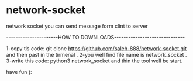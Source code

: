 # network-socket
network socket you can send message form clint to server





----------------------HOW TO DOWNLOADS------------------------------

1-copy tis code: git clone https://github.com/saleh-888/network-socket.git and then past in the tirmenal .
2-you well find file name is network_socket .
3-write this code: python3 network_socket and thin the tool well be start.


have fun (:
